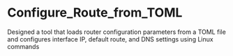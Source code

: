 # Configure_Route_from_TOML
Designed a tool that loads router configuration parameters from a TOML file and configures interface IP, default route, and DNS settings using Linux commands
